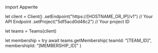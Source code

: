 import Appwrite

let client = Client()
    .setEndpoint("https://[HOSTNAME_OR_IP]/v1") // Your API Endpoint
    .setProject("5df5acd0d48c2") // Your project ID

let teams = Teams(client)

let membership = try await teams.getMembership(
    teamId: "[TEAM_ID]",
    membershipId: "[MEMBERSHIP_ID]"
)


